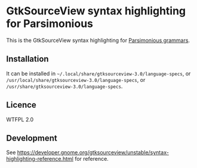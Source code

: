GtkSourceView syntax highlighting for Parsimonious
==================================================

This is the GtkSourceView syntax highlighting for [Parsimonious grammars](https://github.com/erikrose/parsimonious).

Installation
------------

It can be installed in `~/.local/share/gtksourceview-3.0/language-specs`,
or `/usr/local/share/gtksourceview-3.0/language-specs`,
or `/usr/share/gtksourceview-3.0/language-specs`.

Licence
-------

WTFPL 2.0

Development
-----------

See https://developer.gnome.org/gtksourceview/unstable/syntax-highlighting-reference.html for reference.
